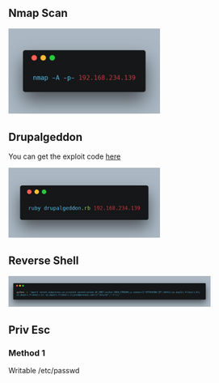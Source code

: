 
## Nmap Scan

<img src="../images/carbon.png" width="300">

## Drupalgeddon 

You can get the exploit code [here](https://github.com/dreadlocked/Drupalgeddon2/blob/master/drupalgeddon2.rb)

<img src="../images/carbon (1).png" width="300">

## Reverse Shell

<img src="../images/carbon (2).png" width="400">

## Priv Esc 
### Method 1

Writable /etc/passwd 
